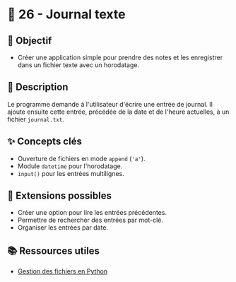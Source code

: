 # 📓 26 - Journal texte

## 🎯 Objectif

- Créer une application simple pour prendre des notes et les enregistrer dans un fichier texte avec un horodatage.

## 📝 Description

Le programme demande à l'utilisateur d'écrire une entrée de journal. Il ajoute ensuite cette entrée, précédée de la date et de l'heure actuelles, à un fichier `journal.txt`.

## ✨ Concepts clés

- Ouverture de fichiers en mode `append` (`'a'`).
- Module `datetime` pour l'horodatage.
- `input()` pour les entrées multilignes.

## 🚀 Extensions possibles

- Créer une option pour lire les entrées précédentes.
- Permettre de rechercher des entrées par mot-clé.
- Organiser les entrées par date.

## 📚 Ressources utiles

- [Gestion des fichiers en Python](https://realpython.com/read-write-files-python/)